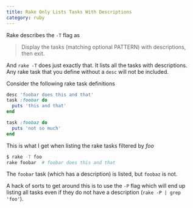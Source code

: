 ```yaml
---
title: Rake Only Lists Tasks With Descriptions
category: ruby
---
```


Rake describes the `-T` flag as

> Display the tasks (matching optional PATTERN) with descriptions, then exit.

And `rake -T` does just exactly that. It lists all the tasks with
descriptions. Any rake task that you define without a `desc` will not be
included.

Consider the following rake task definitions

```ruby
desc 'foobar does this and that'
task :foobar do
  puts 'this and that'
end

task :foobaz do
  puts 'not so much'
end
```

This is what I get when listing the rake tasks filtered by _foo_

```bash
$ rake -T foo
rake foobar  # foobar does this and that
```

The `foobar` task (which has a description) is listed, but `foobaz` is not.

A hack of sorts to get around this is to use the `-P` flag which will end up
listing all tasks even if they do not have a description (`rake -P | grep
'foo'`).
